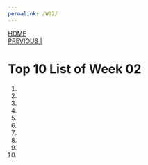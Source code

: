 ```yaml
---
permalink: /W02/
---
```

[HOME](../)<br>
[PREVIOUS   |](../W01/)<br>

# Top 10 List of Week 02

1. <br>

2. <br>

3. <br>

4. <br>

5. <br>
 
6. <br>

7. <br>

8. <br>

9. <br>

10. <br>
